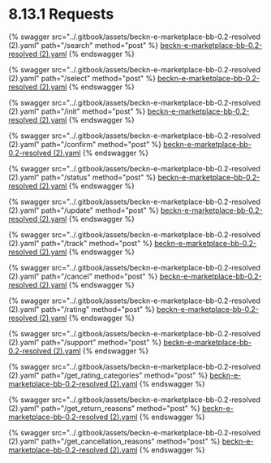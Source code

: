 # 8.13.1 Requests

{% swagger src="../.gitbook/assets/beckn-e-marketplace-bb-0.2-resolved (2).yaml" path="/search" method="post" %}
[beckn-e-marketplace-bb-0.2-resolved (2).yaml](<../.gitbook/assets/beckn-e-marketplace-bb-0.2-resolved (2).yaml>)
{% endswagger %}

{% swagger src="../.gitbook/assets/beckn-e-marketplace-bb-0.2-resolved (2).yaml" path="/select" method="post" %}
[beckn-e-marketplace-bb-0.2-resolved (2).yaml](<../.gitbook/assets/beckn-e-marketplace-bb-0.2-resolved (2).yaml>)
{% endswagger %}

{% swagger src="../.gitbook/assets/beckn-e-marketplace-bb-0.2-resolved (2).yaml" path="/init" method="post" %}
[beckn-e-marketplace-bb-0.2-resolved (2).yaml](<../.gitbook/assets/beckn-e-marketplace-bb-0.2-resolved (2).yaml>)
{% endswagger %}

{% swagger src="../.gitbook/assets/beckn-e-marketplace-bb-0.2-resolved (2).yaml" path="/confirm" method="post" %}
[beckn-e-marketplace-bb-0.2-resolved (2).yaml](<../.gitbook/assets/beckn-e-marketplace-bb-0.2-resolved (2).yaml>)
{% endswagger %}

{% swagger src="../.gitbook/assets/beckn-e-marketplace-bb-0.2-resolved (2).yaml" path="/status" method="post" %}
[beckn-e-marketplace-bb-0.2-resolved (2).yaml](<../.gitbook/assets/beckn-e-marketplace-bb-0.2-resolved (2).yaml>)
{% endswagger %}

{% swagger src="../.gitbook/assets/beckn-e-marketplace-bb-0.2-resolved (2).yaml" path="/update" method="post" %}
[beckn-e-marketplace-bb-0.2-resolved (2).yaml](<../.gitbook/assets/beckn-e-marketplace-bb-0.2-resolved (2).yaml>)
{% endswagger %}

{% swagger src="../.gitbook/assets/beckn-e-marketplace-bb-0.2-resolved (2).yaml" path="/track" method="post" %}
[beckn-e-marketplace-bb-0.2-resolved (2).yaml](<../.gitbook/assets/beckn-e-marketplace-bb-0.2-resolved (2).yaml>)
{% endswagger %}

{% swagger src="../.gitbook/assets/beckn-e-marketplace-bb-0.2-resolved (2).yaml" path="/cancel" method="post" %}
[beckn-e-marketplace-bb-0.2-resolved (2).yaml](<../.gitbook/assets/beckn-e-marketplace-bb-0.2-resolved (2).yaml>)
{% endswagger %}

{% swagger src="../.gitbook/assets/beckn-e-marketplace-bb-0.2-resolved (2).yaml" path="/rating" method="post" %}
[beckn-e-marketplace-bb-0.2-resolved (2).yaml](<../.gitbook/assets/beckn-e-marketplace-bb-0.2-resolved (2).yaml>)
{% endswagger %}

{% swagger src="../.gitbook/assets/beckn-e-marketplace-bb-0.2-resolved (2).yaml" path="/support" method="post" %}
[beckn-e-marketplace-bb-0.2-resolved (2).yaml](<../.gitbook/assets/beckn-e-marketplace-bb-0.2-resolved (2).yaml>)
{% endswagger %}

{% swagger src="../.gitbook/assets/beckn-e-marketplace-bb-0.2-resolved (2).yaml" path="/get_rating_categories" method="post" %}
[beckn-e-marketplace-bb-0.2-resolved (2).yaml](<../.gitbook/assets/beckn-e-marketplace-bb-0.2-resolved (2).yaml>)
{% endswagger %}

{% swagger src="../.gitbook/assets/beckn-e-marketplace-bb-0.2-resolved (2).yaml" path="/get_return_reasons" method="post" %}
[beckn-e-marketplace-bb-0.2-resolved (2).yaml](<../.gitbook/assets/beckn-e-marketplace-bb-0.2-resolved (2).yaml>)
{% endswagger %}

{% swagger src="../.gitbook/assets/beckn-e-marketplace-bb-0.2-resolved (2).yaml" path="/get_cancellation_reasons" method="post" %}
[beckn-e-marketplace-bb-0.2-resolved (2).yaml](<../.gitbook/assets/beckn-e-marketplace-bb-0.2-resolved (2).yaml>)
{% endswagger %}